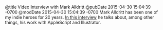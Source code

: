 @title Video Interview with Mark Alldritt
@pubDate 2015-04-30 15:04:39 -0700
@modDate 2015-04-30 15:04:39 -0700
Mark Alldritt has been one of my indie heroes for 20 years. <a href="http://www.automatedworkflows.com/2015/04/29/automating-adobe-illustrator-with-applescript/">In this interview</a> he talks about, among other things, his work with AppleScript and Illustrator.
